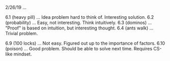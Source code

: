 2/26/19 ... 

6.1 (heavy pill) ... Idea problem hard to think of. Interesting solution.
6.2 (probability) ... Easy, not interesting. Think intuitively.
6.3 (dominos) ... "Proof" is based on intuition, but interesting thought.
6.4 (ants walk) ... Trivial problem.

6.9 (100 locks) ... Not easy. Figured out up to the importance of factors.
6.10 (poison) ... Good problem. Should be able to solve next time. Requires CS-like mindset.
